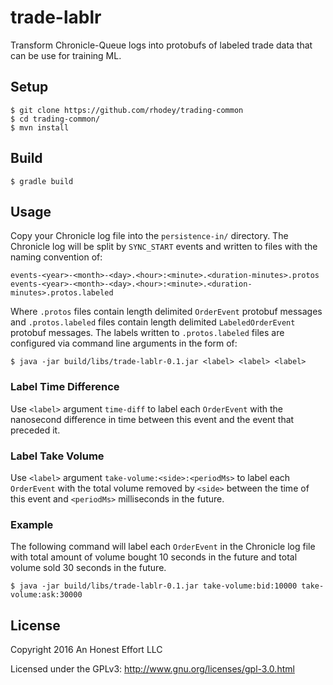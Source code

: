 # trade-lablr

Transform Chronicle-Queue logs into protobufs of labeled trade data that can be
use for training ML.

## Setup
```
$ git clone https://github.com/rhodey/trading-common
$ cd trading-common/
$ mvn install
```

## Build
```
$ gradle build
```

## Usage
Copy your Chronicle log file into the `persistence-in/` directory. The
Chronicle log will be split by `SYNC_START` events and written to files with
the naming convention of:
```
events-<year>-<month>-<day>.<hour>:<minute>.<duration-minutes>.protos
events-<year>-<month>-<day>.<hour>:<minute>.<duration-minutes>.protos.labeled
```

Where `.protos` files contain length delimited `OrderEvent` protobuf messages
and `.protos.labeled` files contain length delimited  `LabeledOrderEvent`
protobuf messages. The labels written to `.protos.labeled` files are configured
via command line arguments in the form of:
```
$ java -jar build/libs/trade-lablr-0.1.jar <label> <label> <label>
```

### Label Time Difference
Use `<label>` argument `time-diff` to label each `OrderEvent` with the
nanosecond difference in time between this event and the event that preceded
it.

### Label Take Volume
Use `<label>` argument `take-volume:<side>:<periodMs>` to label each
`OrderEvent` with the total volume removed by `<side>` between the time of this
event and `<periodMs>` milliseconds in the future.

### Example
The following command will label each `OrderEvent` in the Chronicle log file
with total amount of volume bought 10 seconds in the future and total volume
sold 30 seconds in the future.
```
$ java -jar build/libs/trade-lablr-0.1.jar take-volume:bid:10000 take-volume:ask:30000
```

## License

Copyright 2016 An Honest Effort LLC

Licensed under the GPLv3: http://www.gnu.org/licenses/gpl-3.0.html
